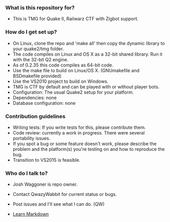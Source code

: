 ### What is this repository for? ###

* This is TMG for Quake II, Railwarz CTF with Zigbot support.

### How do I get set up? ###

* On Linux, clone the repo and 'make all' then copy the dynamic library to your quake2/tmg folder. 
* The code compiles on Linux and OS X as a 32-bit shared library. Run it with the 32-bit Q2 engine. 
* As of 0.2.35 this code compiles as 64-bit code.
* Use the make file to build on Linux/OS X. (GNUmakefile and BSDmakefile provided)
* Use the VS2010 project to build on Windows.
* TMG is CTF by default and can be played with or without player bots.
* Configuration: The usual Quake2 setup for your platform.
* Dependencies: none
* Database configuration: none

### Contribution guidelines ###

* Writing tests: If you write tests for this, please contribute them. 
* Code review: currently a work in progress. There were several portability issues.
* If you spot a bug or some feature doesn't work, please describe the problem and the platform(s) you're testing on and how to reproduce the bug.
* Transition to VS2015 is feasible. 

### Who do I talk to? ###

* Josh Waggoner is repo owner. 
* Contact QwazyWabbit for current status or bugs. 
* Post issues and I'll see what I can do. (QW)

* [Learn Markdown](https://bitbucket.org/tutorials/markdowndemo)